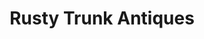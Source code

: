---
title: "Rusty Trunk Antiques"
url: /bury-st-edmunds/rusty-trunk-antiques/
shop: Antiquitäten
---